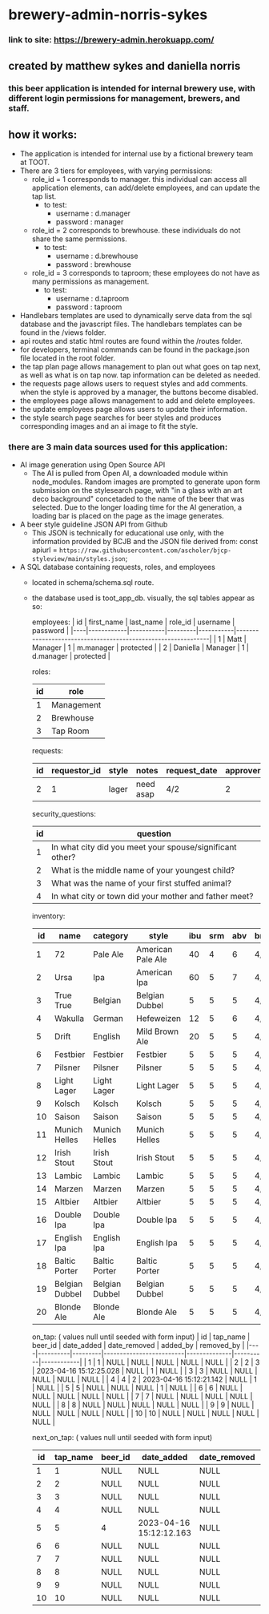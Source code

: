 # brewery-admin-norris-sykes
### link to site: https://brewery-admin.herokuapp.com/
## created by matthew sykes and daniella norris 

### this beer application is intended for internal brewery use, with different login permissions for management, brewers, and staff. 

## how it works: 
- The application is intended for internal use by a fictional brewery team at TOOT. 
- There are 3 tiers for employees, with varying permissions:
  - role_id = 1 corresponds to manager. this individual can access all application elements, can add/delete employees, and can update the tap list.
    - to test:
      - username : d.manager
      - password : manager
  - role_id = 2 corresponds to brewhouse. these individuals do not share the same permissions.
    - to test:
      - username : d.brewhouse
      - password : brewhouse
  - role_id = 3 corresponds to taproom; these employees do not have as many permissions as management. 
    - to test:
      - username : d.taproom
      - password : taproom
- Handlebars templates are used to dynamically serve data from the sql database and the javascript files. The handlebars templates can be found in the /views folder.
- api routes and static html routes are found within the /routes folder. 
- for developers, terminal commands can be found in the package.json file located in the root folder.
- the tap plan page allows management to plan out what goes on tap next, as well as what is on tap now. tap information can be deleted as needed. 
- the requests page allows users to request styles and add comments. when the style is approved by a manager, the buttons become disabled.
- the employees page allows management to add and delete employees.
- the update employees page allows users to update their information.
- the style search page searches for beer styles and produces corresponding images and an ai image to fit the style.

### there are 3 main data sources used for this application:

- AI image generation using Open Source API
  -  The AI is pulled from Open AI, a downloaded module within node_modules. Random images are prompted to generate upon form submission on the stylesearch page, with "in a glass with an art deco background" concetaded to the name of the beer that was selected. Due to the longer loading time for the AI generation,  a loading bar is placed on the page as the image generates. 
- A beer style guideline JSON API from Github
  - This JSON is technically for educational use only, with the information provided by BCJB and the JSON file derived from:
   const apiurl = `https://raw.githubusercontent.com/ascholer/bjcp-styleview/main/styles.json`;
- A SQL database containing requests, roles, and employees
  - located in schema/schema.sql route. 
  -  the database used is toot_app_db. visually, the sql tables appear as so:   

        employees:
        | id | first_name | last_name | role_id | username  | password                                                     |
        |----|------------|-----------|---------|-----------|--------------------------------------------------------------|
        | 1  | Matt       | Manager   | 1       | m.manager | protected |
        | 2  | Daniella   | Manager   | 1       | d.manager | protected |

        roles:

        | id | role       |
        |----|------------|
        | 1  | Management |
        | 2  | Brewhouse  |
        | 3  | Tap Room   |

        requests:

        | id | requestor_id | style | notes     | request_date | approver_id | approval_date |
        |----|--------------|-------|-----------|--------------|-------------|---------------|
        | 2  | 1            | lager | need asap | 4/2          | 2           | 4/3           |

        security_questions:

        | id | question                                                 |
        |----|----------------------------------------------------------|
        | 1  | In what city did you meet your spouse/significant other? |
        | 2  | What is the middle name of your youngest child?          |
        | 3  | What was the name of your first stuffed animal?          |
        | 4  | In what city or town did your mother and father meet?    |

        inventory:

        | id | name           | category       | style             | ibu | srm | abv | brewed_date |
        |----|----------------|----------------|-------------------|-----|-----|-----|-------------|
        | 1  | 72             | Pale Ale       | American Pale Ale | 40  | 4   | 6   | 4/12/2023   |
        | 2  | Ursa           | Ipa            | American Ipa      | 60  | 5   | 7   | 4/12/2023   |
        | 3  | True True      | Belgian        | Belgian Dubbel    | 5   | 5   | 5   | 4/12/2023   |
        | 4  | Wakulla        | German         | Hefeweizen        | 12  | 5   | 6   | 4/12/2023   |
        | 5  | Drift          | English        | Mild Brown Ale    | 20  | 5   | 5   | 4/12/2023   |
        | 6  | Festbier       | Festbier       | Festbier          | 5   | 5   | 5   | 4/12/2023   |
        | 7  | Pilsner        | Pilsner        | Pilsner           | 5   | 5   | 5   | 4/12/2023   |
        | 8  | Light Lager    | Light Lager    | Light Lager       | 5   | 5   | 5   | 4/12/2023   |
        | 9  | Kolsch         | Kolsch         | Kolsch            | 5   | 5   | 5   | 4/12/2023   |
        | 10 | Saison         | Saison         | Saison            | 5   | 5   | 5   | 4/12/2023   |
        | 11 | Munich Helles  | Munich Helles  | Munich Helles     | 5   | 5   | 5   | 4/12/2023   |
        | 12 | Irish Stout    | Irish Stout    | Irish Stout       | 5   | 5   | 5   | 4/12/2023   |
        | 13 | Lambic         | Lambic         | Lambic            | 5   | 5   | 5   | 4/12/2023   |
        | 14 | Marzen         | Marzen         | Marzen            | 5   | 5   | 5   | 4/12/2023   |
        | 15 | Altbier        | Altbier        | Altbier           | 5   | 5   | 5   | 4/12/2023   |
        | 16 | Double Ipa     | Double Ipa     | Double Ipa        | 5   | 5   | 5   | 4/12/2023   |
        | 17 | English Ipa    | English Ipa    | English Ipa       | 5   | 5   | 5   | 4/12/2023   |
        | 18 | Baltic Porter  | Baltic Porter  | Baltic Porter     | 5   | 5   | 5   | 4/12/2023   |
        | 19 | Belgian Dubbel | Belgian Dubbel | Belgian Dubbel    | 5   | 5   | 5   | 4/12/2023   |
        | 20 | Blonde Ale     | Blonde Ale     | Blonde Ale        | 5   | 5   | 5   | 4/12/2023   |

        on_tap: ( values null until seeded with form input)
        | id | tap_name | beer_id | date_added              | date_removed | added_by | removed_by |
        |----|----------|---------|-------------------------|--------------|----------|------------|
        | 1  | 1        | NULL    | NULL                    | NULL         | NULL     | NULL       |
        | 2  | 2        | 3       | 2023-04-16 15:12:25.028 | NULL         | 1        | NULL       |
        | 3  | 3        | NULL    | NULL                    | NULL         | NULL     | NULL       |
        | 4  | 4        | 2       | 2023-04-16 15:12:21.142 | NULL         | 1        | NULL       |
        | 5  | 5        | NULL    | NULL                    | NULL         | 1        | NULL       |
        | 6  | 6        | NULL    | NULL                    | NULL         | NULL     | NULL       |
        | 7  | 7        | NULL    | NULL                    | NULL         | NULL     | NULL       |
        | 8  | 8        | NULL    | NULL                    | NULL         | NULL     | NULL       |
        | 9  | 9        | NULL    | NULL                    | NULL         | NULL     | NULL       |
        | 10 | 10       | NULL    | NULL                    | NULL         | NULL     | NULL       |



        next_on_tap: ( values null until seeded with form input)

        | id | tap_name | beer_id | date_added              | date_removed | added_by | removed_by |
        |----|----------|---------|-------------------------|--------------|----------|------------|
        | 1  | 1        | NULL    | NULL                    | NULL         | NULL     | NULL       |
        | 2  | 2        | NULL    | NULL                    | NULL         | NULL     | NULL       |
        | 3  | 3        | NULL    | NULL                    | NULL         | NULL     | NULL       |
        | 4  | 4        | NULL    | NULL                    | NULL         | NULL     | NULL       |
        | 5  | 5        | 4       | 2023-04-16 15:12:12.163 | NULL         | 1        | NULL       |
        | 6  | 6        | NULL    | NULL                    | NULL         | NULL     | NULL       |
        | 7  | 7        | NULL    | NULL                    | NULL         | NULL     | NULL       |
        | 8  | 8        | NULL    | NULL                    | NULL         | NULL     | NULL       |
        | 9  | 9        | NULL    | NULL                    | NULL         | NULL     | NULL       |
        | 10 | 10       | NULL    | NULL                    | NULL         | NULL     | NULL       |
